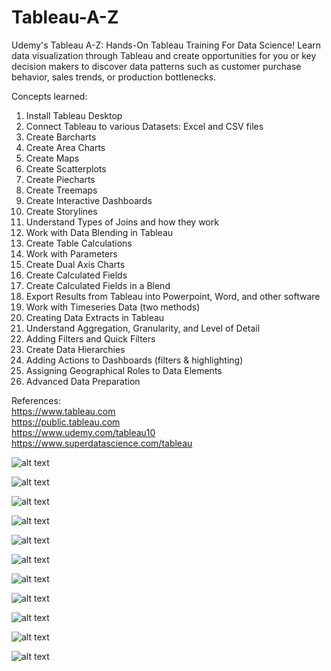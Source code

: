# Tableau-A-Z
Udemy's Tableau A-Z: Hands-On Tableau Training For Data Science! Learn data visualization through Tableau and create opportunities for you or key decision makers to discover data patterns such as customer purchase behavior, sales trends, or production bottlenecks.

Concepts learned:
1) Install Tableau Desktop
2) Connect Tableau to various Datasets: Excel and CSV files
3) Create Barcharts
4) Create Area Charts
5) Create Maps
6) Create Scatterplots
7) Create Piecharts
8) Create Treemaps
9) Create Interactive Dashboards
10) Create Storylines
11) Understand Types of Joins and how they work
12) Work with Data Blending in Tableau
13) Create Table Calculations
14) Work with Parameters
15) Create Dual Axis Charts
16) Create Calculated Fields
17) Create Calculated Fields in a Blend
18) Export Results from Tableau into Powerpoint, Word, and other software
19) Work with Timeseries Data (two methods)
20) Creating Data Extracts in Tableau
21) Understand Aggregation, Granularity, and Level of Detail
22) Adding Filters and Quick Filters
23) Create Data Hierarchies
24) Adding Actions to Dashboards (filters & highlighting)
25) Assigning Geographical Roles to Data Elements
26) Advanced Data Preparation

References:  
https://www.tableau.com  
https://public.tableau.com  
https://www.udemy.com/tableau10  
https://www.superdatascience.com/tableau  

![alt text](images/Tableau.jpg)

![alt text](images/Tableau-A-Z.png)

![alt text](images/Section-3-Long-Term-Unemployment-Statistics.png)

![alt text](images/Section-4-Customer-Purchase-Behavior-Dashboard-5.png)

![alt text](images/Section-5-Dual-Axis-and-Calculated-Field-in-a-Blend.png)

![alt text](images/Section-6-Customer-Demographics-Storyline.png)

![alt text](images/Section-7-Personal-Vehicles-Sold.png)

![alt text](images/Section-7-Personal-Vehicles-Sold-Percentage-Area.png)

![alt text](images/Section-8-Linear-Regression-slope=Revenue-to-Marketing-Ratio.png)

![alt text](images/Section-8-Preview-Dashboard-on-Mobile-Devices-1.png)

![alt text](images/Section-8-Preview-Dashboard-on-Mobile-Devices-2.png)


